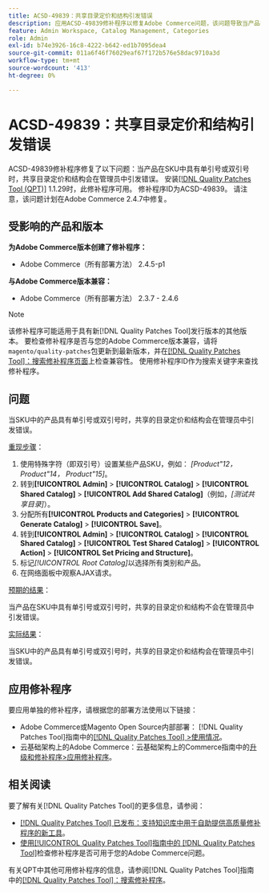```yaml
---
title: ACSD-49839：共享目录定价和结构引发错误
description: 应用ACSD-49839修补程序以修复Adobe Commerce问题，该问题导致当产品在SKU中具有单引号或双引号时，共享目录定价和结构在管理员中引发错误。
feature: Admin Workspace, Catalog Management, Categories
role: Admin
exl-id: b74e3926-16c8-4222-b642-ed1b7095dea4
source-git-commit: 011a6f46f76029eaf67f172b576e58dac9710a3d
workflow-type: tm+mt
source-wordcount: '413'
ht-degree: 0%

---
```


# ACSD-49839：共享目录定价和结构引发错误

ACSD-49839修补程序修复了以下问题：当产品在SKU中具有单引号或双引号时，共享目录定价和结构会在管理员中引发错误。 安装[[!DNL Quality Patches Tool (QPT)]](https://experienceleague.adobe.com/zh-hans/docs/commerce-operations/tools/quality-patches-tool/quality-patches-tool-to-self-serve-quality-patches) 1.1.29时，此修补程序可用。 修补程序ID为ACSD-49839。 请注意，该问题计划在Adobe Commerce 2.4.7中修复。

## 受影响的产品和版本

**为Adobe Commerce版本创建了修补程序：**

* Adobe Commerce（所有部署方法） 2.4.5-p1

**与Adobe Commerce版本兼容：**

* Adobe Commerce（所有部署方法） 2.3.7 - 2.4.6

>[!NOTE]
>
>该修补程序可能适用于具有新[!DNL Quality Patches Tool]发行版本的其他版本。 要检查修补程序是否与您的Adobe Commerce版本兼容，请将`magento/quality-patches`包更新到最新版本，并在[[!DNL Quality Patches Tool]：搜索修补程序页面](https://experienceleague.adobe.com/tools/commerce-quality-patches/index.html?lang=zh-Hans)上检查兼容性。 使用修补程序ID作为搜索关键字来查找修补程序。

## 问题

当SKU中的产品具有单引号或双引号时，共享的目录定价和结构会在管理员中引发错误。

<u>重现步骤</u>：

1. 使用特殊字符（即双引号）设置某些产品SKU，例如：
   *[Product&quot;12， Product&quot;14， Product&quot;15]*。
1. 转到&#x200B;**[!UICONTROL Admin]** > **[!UICONTROL Catalog]** > **[!UICONTROL Shared Catalog]** > **[!UICONTROL Add Shared Catalog]**（例如，*[测试共享目录]*）。
1. 分配所有&#x200B;**[!UICONTROL Products and Categories]** > **[!UICONTROL Generate Catalog]** > **[!UICONTROL Save]**。
1. 转到&#x200B;**[!UICONTROL Admin]** > **[!UICONTROL Catalog]** > **[!UICONTROL Shared Catalog]** > **[!UICONTROL Test Shared Catalog]** > **[!UICONTROL Action]** > **[!UICONTROL Set Pricing and Structure]**。
1. 标记&#x200B;*[!UICONTROL Root Catalog]*&#x200B;以选择所有类别和产品。
1. 在网络面板中观察AJAX请求。

<u>预期的结果</u>：

当产品在SKU中具有单引号或双引号时，共享的目录定价和结构不会在管理员中引发错误。

<u>实际结果</u>：

当SKU中的产品具有单引号或双引号时，共享的目录定价和结构会在管理员中引发错误。

## 应用修补程序

要应用单独的修补程序，请根据您的部署方法使用以下链接：

* Adobe Commerce或Magento Open Source内部部署： [!DNL Quality Patches Tool]指南中的[[!DNL Quality Patches Tool] >使用情况](/help/tools/quality-patches-tool/usage.md)。
* 云基础架构上的Adobe Commerce：云基础架构上的Commerce指南中的[升级和修补程序>应用修补程序](https://experienceleague.adobe.com/docs/commerce-cloud-service/user-guide/develop/upgrade/apply-patches.html?lang=zh-Hans)。

## 相关阅读

要了解有关[!DNL Quality Patches Tool]的更多信息，请参阅：

* [[!DNL Quality Patches Tool] 已发布：支持知识库中用于自助提供高质量修补程序的新工具](https://experienceleague.adobe.com/zh-hans/docs/commerce-operations/tools/quality-patches-tool/quality-patches-tool-to-self-serve-quality-patches)。
* [使用[!UICONTROL Quality Patches Tool]指南中的 [!DNL Quality Patches Tool]](/help/tools/quality-patches-tool/patches-available-in-qpt/check-patch-for-magento-issue-with-magento-quality-patches.md)检查修补程序是否可用于您的Adobe Commerce问题。


有关QPT中其他可用修补程序的信息，请参阅[!DNL Quality Patches Tool]指南中的[[!DNL Quality Patches Tool]：搜索修补程序](https://experienceleague.adobe.com/tools/commerce-quality-patches/index.html?lang=zh-Hans)。
